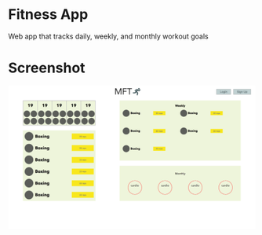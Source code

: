 # Fitness App

Web app that tracks daily, weekly, and monthly workout goals

# Screenshot

![comp](assets/comp.png)
